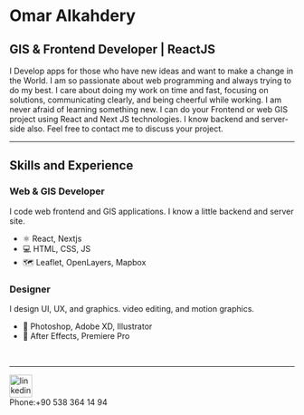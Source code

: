 
# Omar Alkahdery
## **GIS & Frontend Developer** | ReactJS

I Develop apps for those who have new ideas and want to make a change in the World. I am so passionate about web programming and always trying to do my best. I care about doing my work on time and fast, focusing on solutions, communicating clearly, and being cheerful while working. I am never afraid of learning something new. I can do your Frontend or web GIS project using React and Next JS technologies. I know backend and server-side also. Feel free to contact me to discuss your project.

<hr>

## Skills and Experience


### **Web & GIS Developer**

I code web frontend and GIS applications. I know a little backend and server site.

- ⚛ React, Nextjs
- 💻 HTML, CSS, JS
- 🗺️ Leaflet, OpenLayers, Mapbox

### **Designer**

I design UI, UX, and graphics. video editing, and motion graphics.

- 🎨 Photoshop, Adobe XD, Illustrator
- 🎦 After Effects, Premiere Pro
<br>
<hr>

[<img src='https://cdn.jsdelivr.net/npm/simple-icons@3.0.1/icons/linkedin.svg' alt='linkedin' height='40'>](https://www.linkedin.com/in/omar-al-kahdery-21235b1b7/)
<br>
Phone:+90 538 364 14 94
